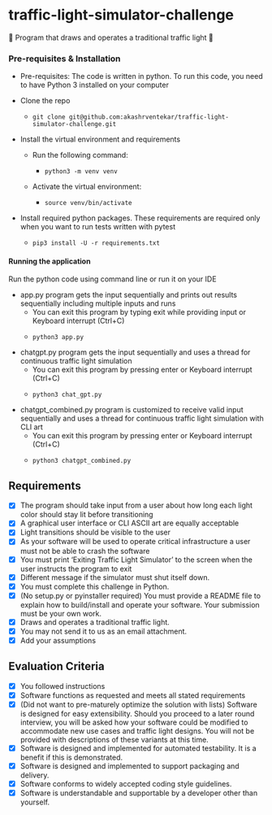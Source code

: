 # traffic-light-simulator-challenge
:vertical_traffic_light: Program that draws and operates a traditional traffic light :traffic_light:

###  Pre-requisites & Installation

* Pre-requisites: The code is written in python. To run this code, you need to have Python 3 installed on your computer
* Clone the repo
    - ```
      git clone git@github.com:akashrventekar/traffic-light-simulator-challenge.git
      ```
* Install the virtual environment and requirements

    - Run the following command:
      - ```commandline
        python3 -m venv venv
        ```
    - Activate the virtual environment:
        - ```commandline
          source venv/bin/activate
          ```
* Install required python packages. These requirements are required only when you want to run tests written with pytest
  - ```
    pip3 install -U -r requirements.txt
    ```

#### Running the application
Run the python code using command line or run it on your IDE

* app.py program gets the input sequentially and prints out results sequentially including multiple inputs and runs
    - You can exit this program by typing exit while providing input or Keyboard interrupt (Ctrl+C)
    - ```commandline
      python3 app.py
      ```
* chatgpt.py program gets the input sequentially and uses a thread for continuous traffic light simulation
    - You can exit this program by pressing enter or Keyboard interrupt (Ctrl+C)
    - ```commandline
      python3 chat_gpt.py
      ```
* chatgpt_combined.py program is customized to receive valid input sequentially and uses a thread for continuous traffic light simulation with CLI art
    - You can exit this program by pressing enter or Keyboard interrupt (Ctrl+C)
    - ```commandline
      python3 chatgpt_combined.py
      ```

    
## Requirements

- [x] The program should take input from a user about how long each light color should stay lit before transitioning
- [x] A graphical user interface or CLI ASCII art are equally acceptable
- [x] Light transitions should be visible to the user
- [x] As your software will be used to operate critical infrastructure a user must not be able to crash the software
- [x] You must print ‘Exiting Traffic Light Simulator’ to the screen when the user instructs the program to exit
- [x] Different message if the simulator must shut itself down.
- [x] You must complete this challenge in Python. 
- [x] (No setup.py or pyinstaller required) You must provide a README file to explain how to build/install and operate your software. Your submission must be your own work. 
- [x] Draws and operates a traditional traffic light.
- [x] You may not send it to us as an email attachment. 
- [x] Add your assumptions

## Evaluation Criteria

- [x] You followed instructions
- [x] Software functions as requested and meets all stated requirements
- [x] (Did not want to pre-maturely optimize the solution with lists) Software is designed for easy extensibility. 
Should you proceed to a later round interview, you will be asked how your software could be modified to accommodate new use cases and traffic light designs. 
You will not be provided with descriptions of these variants at this time.
- [x] Software is designed and implemented for automated testability. It is a benefit if this is demonstrated.
- [x] Software is designed and implemented to support packaging and delivery.
- [x] Software conforms to widely accepted coding style guidelines.
- [x] Software is understandable and supportable by a developer other than yourself.